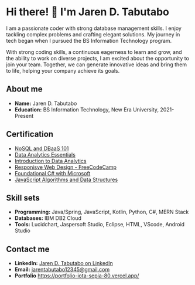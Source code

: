 # Hi there! 👋 I'm Jaren D. Tabutabo

I am a passionate coder with strong database management skills. I enjoy tackling complex problems and crafting elegant solutions. My journey in tech began when I pursued the BS Information Technology program.

With strong coding skills, a continuous eagerness to learn and grow, and the ability to work on diverse projects, I am excited about the opportunity to join your team. Together, we can generate innovative ideas and bring them to life, helping your company achieve its goals.

## About me

- **Name:** Jaren D. Tabutabo
- **Education:** BS Information Technology, New Era University, 2021-Present

## Certification

- [NoSQL and DBaaS 101](https://courses.cognitiveclass.ai/certificates/d9c3febf2ec84263b8f8d3c530d995f3)
- [Data Analytics Essentials](https://www.credly.com/badges/f041675d-d2b4-4884-b934-e324cdc1a39a/public_url)
- [Introduction to Data Analytics](https://simpli-web.app.link/e/AsqTysZ0vJb)
- [Responisve Web Design - FreeCodeCamp](https://www.freecodecamp.org/certification/JarenTabutabo/responsive-web-design)
- [Foundational C# with Microsoft](https://www.freecodecamp.org/certification/JarenTabutabo/foundational-c-sharp-with-microsoft)
- [JavaScript Algorithms and Data Structures](https://www.freecodecamp.org/certification/JarenTabutabo/javascript-algorithms-and-data-structures-v8)

## Skill sets

- **Programming:** Java/Spring, JavaScript, Kotlin, Python, C#, MERN Stack
- **Databases:** IBM DB2 Cloud
- **Tools:** Lucidchart, Jaspersoft Studio, Eclipse, HTML, VScode, Android Studio

## Contact me

- **LinkedIn:** [Jaren D. Tabutabo on LinkedIn](https://www.linkedin.com/in/tabutabo-jaren19/)
- **Email:** jarentabutabo12345@gmail.com
- **Portfolio** https://portfolio-iota-sepia-80.vercel.app/
